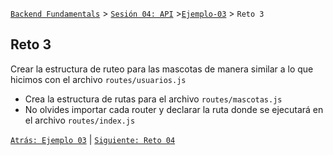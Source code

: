 [`Backend Fundamentals`](../../README.md) > [`Sesión 04: API`](../README.md) >[`Ejemplo-03`](../Ejemplo-03) > `Reto 3`
	
## Reto 3

Crear la estructura de ruteo para las mascotas  de manera similar a lo que hicimos con el archivo `routes/usuarios.js`

- Crea la estructura de rutas para el archivo `routes/mascotas.js`
- No olvides importar cada router y declarar la ruta donde se ejecutará en el archivo `routes/index.js`

[`Atrás: Ejemplo 03`](../Ejemplo-03) | [`Siguiente: Reto 04`](../Reto-04)
